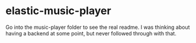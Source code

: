 # elastic-music-player

Go into the music-player folder to see the real readme. I was thinking about having a backend at some point, but never followed through with that.
